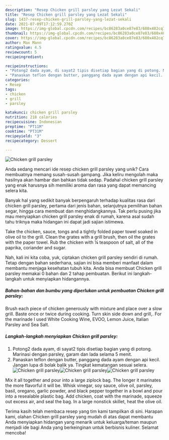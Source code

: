 ```yaml
---
description: "Resep Chicken grill parsley yang Lezat Sekali"
title: "Resep Chicken grill parsley yang Lezat Sekali"
slug: 1437-resep-chicken-grill-parsley-yang-lezat-sekali
date: 2021-07-09T17:12:59.270Z
image: https://img-global.cpcdn.com/recipes/bc86283a0ce87e83/680x482cq70/chicken-grill-parsley-foto-resep-utama.jpg
thumbnail: https://img-global.cpcdn.com/recipes/bc86283a0ce87e83/680x482cq70/chicken-grill-parsley-foto-resep-utama.jpg
cover: https://img-global.cpcdn.com/recipes/bc86283a0ce87e83/680x482cq70/chicken-grill-parsley-foto-resep-utama.jpg
author: Max Mann
ratingvalue: 4.5
reviewcount: 5
recipeingredient:

recipeinstructions:
- "Potong2 dada ayam, di sayat2 tipis disetiap bagian yang di potong. Marinasi dengan parsley, garam dan lada selama 5 menit."
- "Panaskan teflon dengan butter, panggang dada ayam dengan api kecil. Jangan lupa di bolak balik ya. Tingkat kematangan sesuai selera."
categories:
- Resep
tags:
- chicken
- grill
- parsley

katakunci: chicken grill parsley 
nutrition: 218 calories
recipecuisine: Indonesian
preptime: "PT11M"
cooktime: "PT31M"
recipeyield: "3"
recipecategory: Dessert

---
```



![Chicken grill parsley](https://img-global.cpcdn.com/recipes/bc86283a0ce87e83/680x482cq70/chicken-grill-parsley-foto-resep-utama.jpg)

Anda sedang mencari ide resep chicken grill parsley yang unik? Cara membuatnya memang susah-susah gampang. Jika keliru mengolah maka hasilnya akan hambar dan bahkan tidak sedap. Padahal chicken grill parsley yang enak harusnya sih memiliki aroma dan rasa yang dapat memancing selera kita.

Banyak hal yang sedikit banyak berpengaruh terhadap kualitas rasa dari chicken grill parsley, pertama dari jenis bahan, selanjutnya pemilihan bahan segar, hingga cara membuat dan menghidangkannya. Tak perlu pusing jika mau menyiapkan chicken grill parsley enak di rumah, karena asal sudah tahu triknya maka hidangan ini dapat jadi sajian istimewa.

Take the chicken, sauce, tongs and a tightly folded paper towel soaked in olive oil to the grill. Clean the grates with a grill brush, then oil the grates with the paper towel. Rub the chicken with ¼ teaspoon of salt, all of the paprika, coriander and sugar.


Nah, kali ini kita coba, yuk, ciptakan chicken grill parsley sendiri di rumah. Tetap dengan bahan sederhana, sajian ini bisa memberi manfaat dalam membantu menjaga kesehatan tubuh kita. Anda bisa membuat Chicken grill parsley memakai 0 bahan dan 2 tahap pembuatan. Berikut ini langkah-langkah untuk menyiapkan hidangannya.

<!--inarticleads1-->

##### Bahan-bahan dan bumbu yang diperlukan untuk pembuatan Chicken grill parsley:



Brush each piece of chicken generously with mixture and place over a slow grill. Baste once or twice during cooking. Turn skin side down and grill,. For the marinade I used White Cooking Wine, EVOO, Lemon Juice, Italian Parsley and Sea Salt. 

<!--inarticleads2-->

##### Langkah-langkah menyiapkan Chicken grill parsley:

1. Potong2 dada ayam, di sayat2 tipis disetiap bagian yang di potong. Marinasi dengan parsley, garam dan lada selama 5 menit.
1. Panaskan teflon dengan butter, panggang dada ayam dengan api kecil. Jangan lupa di bolak balik ya. Tingkat kematangan sesuai selera.
<img src="//assets-global.cpcdn.com/assets/icons/button_play-2c75c40dde080a61004c1f40b05d8f140eaff45d7e9e6481dc71c63d2e7c4909.png" alt="Chicken grill parsley"><img src="//assets-global.cpcdn.com/assets/icons/button_play-2c75c40dde080a61004c1f40b05d8f140eaff45d7e9e6481dc71c63d2e7c4909.png" alt="Chicken grill parsley"><img src="//assets-global.cpcdn.com/assets/icons/button_play-2c75c40dde080a61004c1f40b05d8f140eaff45d7e9e6481dc71c63d2e7c4909.png" alt="Chicken grill parsley">

Mix it all together and pour into a large ziplock bag. The longer it marinates the more flavorful it will be. Whisk vinegar, soy sauce, olive oil, parsley, basil, oregano, garlic powder, and black pepper together in a bowl and pour into a resealable plastic bag. Add chicken, coat with the marinade, squeeze out excess air, and seal the bag. In a large nonstick skillet, heat the olive oil. 

Terima kasih telah membaca resep yang tim kami tampilkan di sini. Harapan kami, olahan Chicken grill parsley yang mudah di atas dapat membantu Anda menyiapkan hidangan yang menarik untuk keluarga/teman maupun menjadi ide bagi Anda yang berkeinginan untuk berbisnis kuliner. Selamat mencoba!
